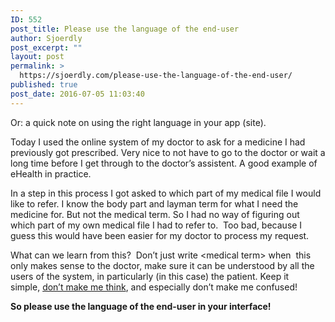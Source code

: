 ```yaml
---
ID: 552
post_title: Please use the language of the end-user
author: Sjoerdly
post_excerpt: ""
layout: post
permalink: >
  https://sjoerdly.com/please-use-the-language-of-the-end-user/
published: true
post_date: 2016-07-05 11:03:40
---
```

<!-- wp:paragraph -->
<p>Or: a quick note on using the right language in your app (site).</p>
<!-- /wp:paragraph -->

<!-- wp:paragraph -->
<p>Today I used the online system of my doctor to ask for a medicine I had previously got prescribed. Very nice to not have to go to the doctor or wait a long time before I get through to the doctor’s assistent. A good example of eHealth in practice.</p>
<!-- /wp:paragraph -->

<!-- wp:paragraph -->
<p>In a step in this process I got asked to which part of my medical file I would like to refer. I know the body part and layman term for what I need the medicine for. But not the medical term. So I had no way of figuring out which part of my own medical file I had to refer to. &nbsp;Too bad, because I guess this would have been easier for my doctor to process my request.</p>
<!-- /wp:paragraph -->

<!-- wp:paragraph -->
<p>What can we learn from this? &nbsp;Don’t just write &lt;medical term&gt; when &nbsp;this only makes sense to the doctor, make sure it can be understood by all the users of the system, in particularly (in this case) the patient. Keep it simple,&nbsp;<a href="https://t.umblr.com/redirect?z=https%3A%2F%2Fwww.sensible.com%2Fdmmt.html&amp;t=YmVhOThlMjI3MGYzNzFjYzZiMmVhMTUyZDFmNDgyNGU5YmExODdhZiwxQ0J3S3pnbg%3D%3D&amp;b=t%3A9bWr_sUaKYO7UZ4h6y05xA&amp;p=http%3A%2F%2Fsjoerdly.tumblr.com%2Fpost%2F146943424207%2Fplease-use-the-language-of-the-end-user&amp;m=1" target="_blank" rel="noreferrer noopener">don’t make me think</a>, and especially don’t make me confused!</p>
<!-- /wp:paragraph -->

<!-- wp:paragraph -->
<p><strong>So please use the language of the end-user in your interface!</strong></p>
<!-- /wp:paragraph -->